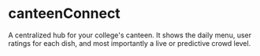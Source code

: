 # canteenConnect
A centralized hub for your college's canteen. It shows the daily menu, user ratings for each dish, and most importantly a live or predictive crowd level.

